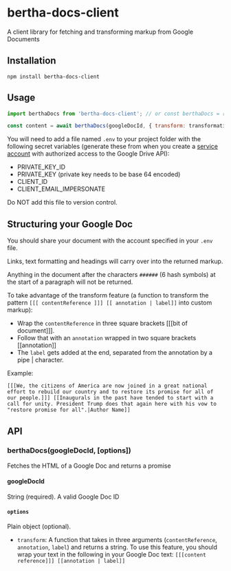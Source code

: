 # bertha-docs-client

A client library for fetching and transforming markup from Google Documents

## Installation

`npm install bertha-docs-client`

## Usage

```js
import berthaDocs from 'bertha-docs-client'; // or const berthaDocs = require('bertha-docs-client');

const content = await berthaDocs(googleDocId, { transform: transformationFunction });
```

You will need to add a file named `.env` to your project folder with the following secret variables (generate these from when you create a [service account](https://developers.google.com/identity/protocols/OAuth2ServiceAccount) with authorized access to the Google Drive API):

- PRIVATE_KEY_ID
- PRIVATE_KEY (private key needs to be base 64 encoded)
- CLIENT_ID
- CLIENT_EMAIL_IMPERSONATE

Do NOT add this file to version control.

## Structuring your Google Doc

You should share your document with the account specified in your `.env` file.

Links, text formatting and headings will carry over into the returned markup.

Anything in the document after the characters `######` (6 hash symbols) at the start of a paragraph will not be returned.

To take advantage of the transform feature (a function to transform the pattern `[[[ contentReference ]]] [[ annotation | label]]` into custom markup):

- Wrap the `contentReference` in three square brackets [[[bit of document]]].
- Follow that with an `annotation` wrapped in two square brackets [[annotation]]
- The `label` gets added at the end, separated from the annotation by a pipe | character.

Example:

```
[[[We, the citizens of America are now joined in a great national effort to rebuild our country and to restore its promise for all of our people.]]] [[Inaugurals in the past have tended to start with a call for unity. President Trump does that again here with his vow to "restore promise for all".|Author Name]]
```

## API

### berthaDocs(googleDocId, [options])

Fetches the HTML of a Google Doc and returns a promise

#### googleDocId
String (required). A valid Google Doc ID

#### `options`

Plain object (optional).

- `transform`: A function that takes in three arguments (`contentReference`, `annotation`, `label`) and returns a string. To use this feature, you should wrap your text in the following in your Google Doc text: ```[[[content reference]]] [[annotation | label]]```
